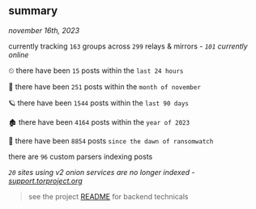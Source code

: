 
## summary
_november 16th, 2023_

currently tracking `163` groups across `299` relays & mirrors - _`101` currently online_

⏲ there have been `15` posts within the `last 24 hours`

🦈 there have been `251` posts within the `month of november`

🪐 there have been `1544` posts within the `last 90 days`

🏚 there have been `4164` posts within the `year of 2023`

🦕 there have been `8854` posts `since the dawn of ransomwatch`

there are `96` custom parsers indexing posts

_`20` sites using v2 onion services are no longer indexed - [support.torproject.org](https://support.torproject.org/onionservices/v2-deprecation/)_

> see the project [README](https://github.com/joshhighet/ransomwatch#ransomwatch--) for backend technicals
